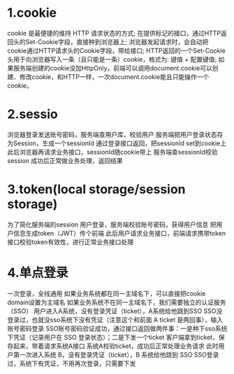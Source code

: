 # 1.cookie
cookie 是最便捷的维持 HTTP 请求状态的方式;
在提供标记的接口，通过HTTP返回头的Set-Cookie字段，直接种到浏览器上;
浏览器发起请求时，会自动把cookie通过HTTP请求头的Cookie字段，带给接口;
HTTP返回的一个Set-Cookie头用于向浏览器写入一条（且只能是一条）cookie，格式为: 键值 + 配置键值;
如果服务端创建的cookie没加HttpOnly，前端可以调用document.cookie可以创建、修改cookie，和HTTP一样，一次document.cookie能且只能操作一个cookie。

# 2.sessio
浏览器登录发送账号密码，服务端查用户库，校验用户
服务端把用户登录状态存为Session，生成一个sessionId
通过登录接口返回，把sessionId set到cookie上
此后浏览器再请求业务接口，sessionId随cookie带上
服务端查sessionId校验session
成功后正常做业务处理，返回结果

# 3.token(local storage/session storage)
为了简化服务端的session
用户登录，服务端校验账号密码，获得用户信息
把用户信息生成token（JWT）传个前端
此后用户请求业务接口，前端请求携带token
接口校验token有效性，进行正常业务接口处理

# 4.单点登录
一次登录，全线通用
如果业务系统都在同一主域名下，可以直接把cookie domain设置为主域名
如果业务系统不在同一主域名下，我们需要独立的认证服务（SSO）
用户进入A系统，没有登录凭证（ticket），A系统给他跳到SSO
SSO没登录过，也就没sso系统下没有凭证（注意这个和前面 A ticket 是两回事），输入账号密码登录
SSO账号密码验证成功，通过接口返回做两件事：一是种下sso系统下凭证（记录用户在 SSO 登录状态）；二是下发一个ticket
客户端拿到ticket，保存起来，带着请求系统A接口
系统A校验ticket，成功后正常处理业务请求
此时用户第一次进入系统 B，没有登录凭证（ticket），B 系统给他跳到 SSO
SSO登录过，系统下有凭证，不用再次登录，只需要下发
